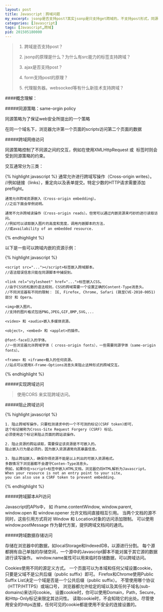 ```yaml
---
layout: post
title: Javascript：跨域问题
my_excerpt: jsonp是否支持post?其实jsonp是只支持get跨域的，不支持post形式，同源策略的基本原理是允许跨域写但是不支持跨域读，其实post是一种跨域写的形式
categories: [Javascript]
tags: [Javascript,跨域]
pid: 201505180000
---
```



>1. 跨域是否支持post？
>
>2. jsonp的原理是什么？为什么有src能力的标签支持跨域？
>
>3. ajax是否支持post？
>
>4. form支持post的原理？
>
>5. 代理服务器。websocked等有什么新技术支持跨域？


####概念理解：

#####同源策略：same-orgin policy

同源策略为了保证web安全所提出的一个策略

在同一个域名下，浏览器允许第一个页面的scripts访问第二个页面的数据


#####跨域网络访问

同源策略控制了不同源之间的交互，例如在使用XMLHttpRequest 或 <img> 标签时则会受到同源策略的约束。

交互通常分为三类：

{% highlight javascript %}
    通常允许进行跨域写操作（Cross-origin writes）。
    //例如链接（links），重定向以及表单提交。特定少数的HTTP请求需要添加 preflight。

    通常允许跨域资源嵌入（Cross-origin embedding）。
    //之后下面会举例说明。

    通常不允许跨域读操作（Cross-origin reads）。但常可以通过内嵌资源来巧妙的进行读取访问。
    //例如可以读取嵌入图片的高度和宽度，调用内嵌脚本的方法，
    //或availability of an embedded resource.

{% endhighlight %}

以下是一些可以跨域内嵌的资源示例：

{% highlight javascript %}

    <script src="..."></script>标签嵌入跨域脚本。
    //语法错误信息只能在同源脚本中捕捉到。

    <link rel="stylesheet" href="...">标签嵌入CSS。
    //由于CSS的松散的语法规则，CSS的跨域需要一个设置正确的Content-Type消息头。
    //不同浏览器有不同的限制： IE, Firefox, Chrome, Safari (跳至CVE-2010-0051)部分 和 Opera。

    <img>嵌入图片。
    //支持的图片格式包括PNG,JPEG,GIF,BMP,SVG,...

    <video> 和 <audio>嵌入多媒体资源。

    <object>, <embed> 和 <applet>的插件。

    @font-face引入的字体。
    //一些浏览器允许跨域字体（ cross-origin fonts），一些需要同源字体（same-origin fonts）。

    <frame> 和 <iframe>载入的任何资源。
    //站点可以使用X-Frame-Options消息头来阻止这种形式的跨域交互。

{% endhighlight %}

#####实现跨域访问

>使用CORS 来实现跨域访问。

#####阻止跨域访问

{% highlight javascript %}

    1. 阻止跨域写操作，只要检测请求中的一个不可测的标记(CSRF token)即可，
    这个标记被称为Cross-Site Request Forgery (CSRF) 标记。
    必须使用这个标记来阻止页面的跨站读操作。

    2. 阻止资源的跨站读取，需要保证该资源是不可嵌入的。
    阻止嵌入行为是必须的，因为嵌入资源通常向其暴露信息。

    3. 阻止跨站嵌入，确保你得资源不能是以上列出的可嵌入资源格式。
    多数情况下浏览器都不会遵守Conten-Type消息头。
    例如，如果你在<script>标签中嵌入HTML文档，浏览器仍将HTML解析为Javascript。
    When your resource is not an entry point to your site, 
    you can also use a CSRF token to prevent embedding.

{% endhighlight %}

#####跨域脚本API访问

Javascript的APIs中，
如 iframe.contentWindow, window.parent, window.open 和 window.opener 允许文档间直接相互引用。
当两个文档的源不同时，这些引用方式将对 Window 和 Location对象的访问添加限制。
可以使用window.postMessage 作为替代方案，提供跨域文档间的通讯。


#####跨域数据存储访问

存储在浏览器中的数据，如localStorage和IndexedDB，以源进行分割。
每个源都拥有自己单独的存储空间，一个源中的Javascript脚本不能对属于其它源的数据进行读写操作。
window.name属性可以用来临时存储数据，可以跨域访问。


Cookies使用不同的源定义方式。
一个页面可以为本域和任何父域设置cookie，只要是父域不是公共后缀（public suffix）即可。
Firefox和Chrome使用Public Suffix List决定一个域是否是一个公共后缀（public suffix）。
不管使用哪个协议（HTTP/HTTPS）或端口号，
浏览器都允许给定的域以及其任何子域名(sub-domains)来访问cookie。
设置cookie时，你可以使用Domain，Path，Secure，和Http-Only标记来限定其访问性。
读取cookie时，不会知晓它的出处。尽管使用安全的https连接，任何可见的cookie都是使用不安全的连接设置的。

